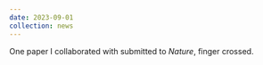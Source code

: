 ```yaml
---
date: 2023-09-01
collection: news
---
```

One paper I collaborated with submitted to *Nature*, finger crossed.